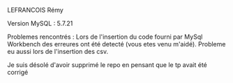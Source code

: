 LEFRANCOIS Rémy

Version MySQL : 5.7.21


Problemes rencontrés : Lors de l'insertion du code fourni par MySql Workbench des erreures ont été detecté (vous etes venu m'aidé). Probleme eu aussi lors de l'insertion des csv.


Je suis désolé d'avoir supprimé le repo en pensant que le tp avait été corrigé 